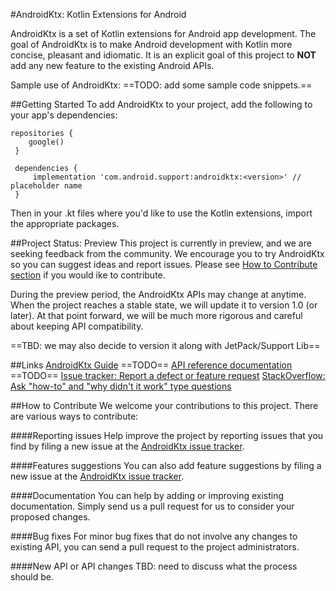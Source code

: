 #AndroidKtx: Kotlin Extensions for Android

AndroidKtx is a set of Kotlin extensions for Android app development. The goal of AndroidKtx is to make Android development with Kotlin more concise, pleasant and idiomatic. It is an explicit goal of this project to **NOT** add any new feature to the existing Android APIs.

Sample use of AndroidKtx:
==TODO: add some sample code snippets.==

##Getting Started
To add AndroidKtx to your project, add the following to your app's dependencies:

```
repositories {
    google()
 }
 
 dependencies {
     implementation 'com.android.support:androidktx:<version>' // placeholder name
 }
```

Then in your .kt files where you'd like to use the Kotlin extensions, import the appropriate packages.

##Project Status: Preview
This project is currently in preview, and we are seeking feedback from the community.  We encourage you to try AndroidKtx so you can suggest ideas and report issues. Please see [How to Contribute section](#how-to-contribute) if you would ike to contribute.

During the preview period, the AndroidKtx APIs may change at anytime. When the project reaches a stable state, we will update it to version 1.0 (or later). At that point forward, we will be much more rigorous and careful about keeping API compatibility. 

==TBD: we may also decide to version it along with JetPack/Support Lib==

##Links
[AndroidKtx Guide](http://TBD) ==TODO==
[API reference documentation](http://TBD) ==TODO==
[Issue tracker: Report a defect or feature request](https://github.com/android/kotlin-extensions/issues/new)
[StackOverflow: Ask "how-to" and "why didn't it work" type questions](https://stackoverflow.com/questions/ask?tags=androidktx)

##How to Contribute
We welcome your contributions to this project. There are various ways to contribute:

####Reporting issues
Help improve the project by reporting issues that you find by filing a new issue at the [AndroidKtx issue tracker](https://github.com/android/kotlin-extensions/issues/new).

####Features suggestions
You can also add feature suggestions by filing a new issue at the [AndroidKtx issue tracker](https://github.com/android/kotlin-extensions/issues/new).


####Documentation
You can help by adding or improving existing documentation. Simply send us a pull request for us to consider your proposed changes.

####Bug fixes
For minor bug fixes that do not involve any changes to existing API, you can send a pull request to the project administrators.

####New API or API changes
TBD: need to discuss what the process should be.